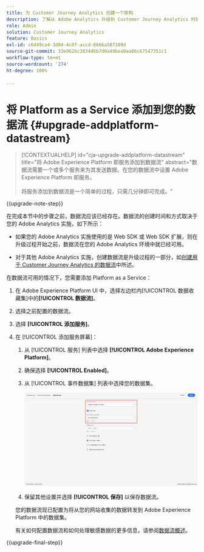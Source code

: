 ```yaml
---
title: 为 Customer Journey Analytics 创建一个架构
description: 了解从 Adobe Analytics 升级到 Customer Journey Analytics 时的推荐路径
role: Admin
solution: Customer Journey Analytics
feature: Basics
exl-id: c6d49ca4-3d04-4c0f-accd-8666a587109d
source-git-commit: 33e962bc3834d6b7d0a49bea9aa06c67547351c1
workflow-type: tm+mt
source-wordcount: '274'
ht-degree: 100%

---
```


# 将 Platform as a Service 添加到您的数据流 {#upgrade-addplatform-datastream}

<!-- markdownlint-disable MD034 -->

>[!CONTEXTUALHELP]
>id="cja-upgrade-addplatform-datastream"
>title="将 Adobe Experience Platform 即服务添加到数据流"
>abstract="数据流需要一个或多个服务来为其发送数据。在您的数据流中设置 Adobe Experience Platform 即服务。<br><br>将服务添加到数据流是一个简单的过程，只需几分钟即可完成。"

<!-- markdownlint-enable MD034 -->

{{upgrade-note-step}}

<!-- Should we single source this instead of duplicate it? The following steps were copied from: /help/data-ingestion/aepwebsdk.md-->

在完成本节中的步骤之前，数据流应该已经存在。数据流的创建时间和方式取决于您的 Adobe Analytics 实施，如下所示：

* 如果您的 Adobe Analytics 实施使用的是 Web SDK 或 Web SDK 扩展，则在升级过程开始之前，数据流在您的 Adobe Analytics 环境中就已经可用。

* 对于其他 Adobe Analytics 实施，创建数据流是升级过程的一部分，如[创建用于 Customer Journey Analytics 的数据流](/help/getting-started/cja-upgrade/cja-upgrade-datastream.md)中所述。

在数据流可用的情况下，您需要添加 Platform as a Service：

1. 在 Adobe Experience Platform UI 中，选择左边栏内[!UICONTROL 数据收藏集]中的&#x200B;**[!UICONTROL 数据流]**。

1. 选择之前配置的数据流。<!--true?-->

1. 选择 **[!UICONTROL 添加服务]**。

1. 在 [!UICONTROL 添加服务屏幕]：

   1. 从 [!UICONTROL 服务] 列表中选择 **[!UICONTROL Adobe Experience Platform]**。

   1. 确保选择 **[!UICONTROL Enabled]**。

   1. 从 [!UICONTROL 事件数据集] 列表中选择您的数据集。

      ![数据流 AEP 服务](./assets/datastream-aep-service.png)

   1. 保留其他设置并选择 **[!UICONTROL 保存]** 以保存数据流。

   您的数据流现已配置为将从您的网站收集的数据转发到 Adobe Experience Platform 中的数据集。

   有关如何配置数据流和如何处理敏感数据的更多信息，请参阅[数据流概述](https://experienceleague.adobe.com/docs/experience-platform/datastreams/overview.html)。

{{upgrade-final-step}}
